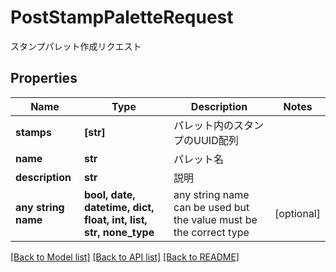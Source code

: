 # PostStampPaletteRequest

スタンプパレット作成リクエスト

## Properties
Name | Type | Description | Notes
------------ | ------------- | ------------- | -------------
**stamps** | **[str]** | パレット内のスタンプのUUID配列 | 
**name** | **str** | パレット名 | 
**description** | **str** | 説明 | 
**any string name** | **bool, date, datetime, dict, float, int, list, str, none_type** | any string name can be used but the value must be the correct type | [optional]

[[Back to Model list]](../README.md#documentation-for-models) [[Back to API list]](../README.md#documentation-for-api-endpoints) [[Back to README]](../README.md)


